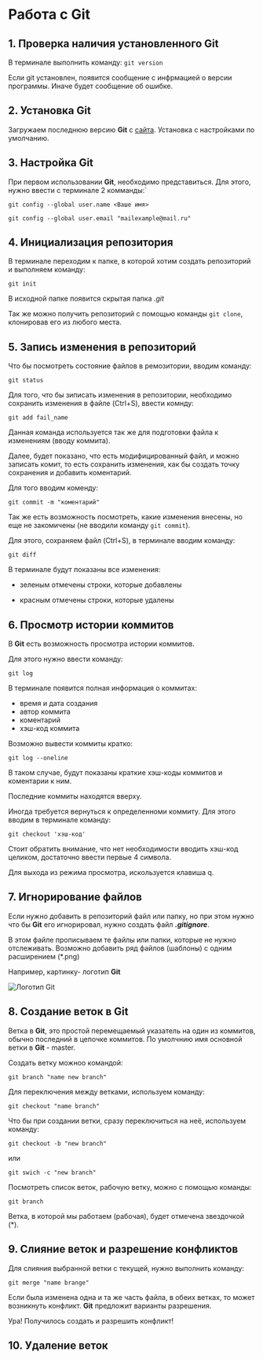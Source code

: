 # Работа с Git
## 1. Проверка наличия установленного Git
В терминале выполнить команду: `git version`

Если git установлен, появится сообщение с инфрмацией о версии программы.
Иначе будет сообщение об ошибке.
## 2. Установка Git
Загружаем последнюю версию **Git** с [сайта](http://git-scm.com/downloads).
Установка с настройками по умолчанию.

## 3. Настройка **Git**

При первом использовании **Git**, необходимо представиться.
Для этого, нужно ввести с терминале 2 комманды:`

```
git config --global user.name <Ваше имя>

git config --global user.email "mailexample@mail.ru"
```

## 4. Инициализация репозитория

В терминале переходим к папке, в которой хотим создать репозиторий и выполняем команду:

`git init`

В исходной папке появится скрытая папка *.git*

Так же можно получить репозиторий с помощью команды `git clone`, клонировав его из любого места.

## 5. Запись изменения в репозиторий

Что бы посмотреть состояние файлов в ремозитории, вводим команду:

`git status`

Для того, что бы зиписать изменения в репозитории, необходимо сохранить изменения в файле (Ctrl+S), ввести комнду:

`git add fail_name`

Данная команда используется так же для подготовки файла к изменениям (вводу коммита).

Далее, будет показано, что есть модифицированный файл, и можно записать комит, то есть сохранить изменения, как бы создать точку сохранения и добавить коментарий.

Для того вводим коменду:

`git commit -m "коментарий"`

Так же есть возможность посмотреть, какие изменения внесены, но еще не закомичены (не вводили команду `git commit`).

Для этого, сохраняем файл (Ctrl+S), в терминале вводим команду:

`git diff`

В терминале будут показаны все изменения:

- зеленым отмечены строки, которые добавлены

- красным отмечены строки, которые удалены

## 6. Просмотр истории коммитов

В **Git** есть возможность просмотра истории коммитов.

Для этого нужно ввести команду:

`git log`

В терминале появится полная информация о коммитах:

- время и дата создания
- автор коммита
- коментарий
- хэш-код коммита

Возможно вывести коммиты кратко:

`git log --oneline`

В таком случае, будут показаны краткие хэш-коды коммитов и коментарии к ним.

Последние коммиты находятся вверху.

Иногда требуется вернуться к определенноми коммиту. Для этого вводим в терминале команду:

`git checkout 'хэш-код'`

Стоит обратить внимание, что нет необходимости вводить хэш-код целиком, достаточно ввести первые 4 символа.

Для выхода из режима просмотра, искользуется клавиша q.

## 7. Игнорирование файлов

Если нужно добавить в репозиторий файл или папку, но при этом нужно что бы **Git** его игнорировал, нужно создать файл ***.gitignore***.

В этом файле прописываем те файлы или папки, которые не нужно отслеживать. Возможно добавить ряд файлов (шаблоны) с одним расширением (*.png)

Например, картинку- логотип **Git**

![Логотип **Git**](logoGit.png)

## 8. Создание веток в Git
Ветка в **Git**, это простой перемещаемый указатель на один из коммитов, обычно последний в цепочке коммитов.
По умолчнию имя основной ветки в **Git** - master.

Создать ветку можноо командой:
```
git branch "name new branch"
```
Для переключения между ветками, используем команду:
```
git checkout "name branch"
```
Что бы при создании ветки, сразу переключиться на неё, используем команду:
```
git checkout -b "new branch"
```
или
```
git swich -c "new branch"
```
Посмотреть список веток, рабочую ветку, можно с помощью команды:
```
git branch
```
Ветка, в которой мы работаем (рабочая), будет отмечена звездочкой (*).

## 9. Слияние веток и разрешение конфликтов
Для слияния выбранной ветки с текущей, нужно выполнить команду:
```
git merge "name brange"
```
Если была изменена одна и та же часть файла, в обеих ветках, то может возникнуть конфликт. **Git** предложит варианты разрешения.

Ура! Получилось создать и разрешить конфликт!

## 10. Удаление веток